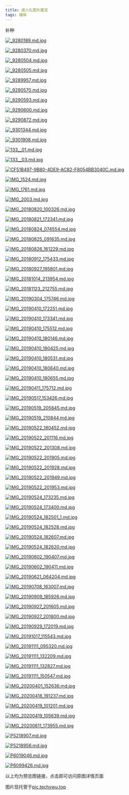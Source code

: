 ```yaml
---
title: 成人礼图片展览
tags: 媒体
---
```


补种

<!--more-->

[![_9280189.md.jpg](http://pic.techywu.top/images/2021/11/22/_9280189.md.jpg)](http://pic.techywu.top/image/xLe)


[![_9280370.md.jpg](http://pic.techywu.top/images/2021/11/22/_9280370.md.jpg)](http://pic.techywu.top/image/meH)


[![_9280504.md.jpg](http://pic.techywu.top/images/2021/11/22/_9280504.md.jpg)](http://pic.techywu.top/image/JiN)


[![_9280505.md.jpg](http://pic.techywu.top/images/2021/11/22/_9280505.md.jpg)](http://pic.techywu.top/image/RSF)


[![_9289957.md.jpg](http://pic.techywu.top/images/2021/11/22/_9289957.md.jpg)](http://pic.techywu.top/image/p57)


[![_9290570.md.jpg](http://pic.techywu.top/images/2021/11/22/_9290570.md.jpg)](http://pic.techywu.top/image/qdb)


[![_9290593.md.jpg](http://pic.techywu.top/images/2021/11/22/_9290593.md.jpg)](http://pic.techywu.top/image/vp6)


[![_9290600.md.jpg](http://pic.techywu.top/images/2021/11/22/_9290600.md.jpg)](http://pic.techywu.top/image/4f4)


[![_9290872.md.jpg](http://pic.techywu.top/images/2021/11/22/_9290872.md.jpg)](http://pic.techywu.top/image/Gjg)


[![_9301344.md.jpg](http://pic.techywu.top/images/2021/11/22/_9301344.md.jpg)](http://pic.techywu.top/image/V2k)


[![_9301908.md.jpg](http://pic.techywu.top/images/2021/11/22/_9301908.md.jpg)](http://pic.techywu.top/image/IlW)


[![133__01.md.jpg](http://pic.techywu.top/images/2021/11/22/133__01.md.jpg)](http://pic.techywu.top/image/7rp)


[![133__03.md.jpg](http://pic.techywu.top/images/2021/11/22/133__03.md.jpg)](http://pic.techywu.top/image/DLA)


[![CF51B497-9B80-4DE9-AC82-F8054BB3040C.md.jpg](http://pic.techywu.top/images/2021/11/22/CF51B497-9B80-4DE9-AC82-F8054BB3040C.md.jpg)](http://pic.techywu.top/image/r5Y)


[![IMG_1524.md.jpg](http://pic.techywu.top/images/2021/11/22/IMG_1524.md.jpg)](http://pic.techywu.top/image/eVx)


[![IMG_1761.md.jpg](http://pic.techywu.top/images/2021/11/22/IMG_1761.md.jpg)](http://pic.techywu.top/image/ugu)


[![IMG_2003.md.jpg](http://pic.techywu.top/images/2021/11/22/IMG_2003.md.jpg)](http://pic.techywu.top/image/Tfh)


[![IMG_20180820_100326.md.jpg](http://pic.techywu.top/images/2021/11/22/IMG_20180820_100326.md.jpg)](http://pic.techywu.top/image/1pP)


[![IMG_20180821_172341.md.jpg](http://pic.techywu.top/images/2021/11/22/IMG_20180821_172341.md.jpg)](http://pic.techywu.top/image/WwI)


[![IMG_20180824_074554.md.jpg](http://pic.techywu.top/images/2021/11/22/IMG_20180824_074554.md.jpg)](http://pic.techywu.top/image/z2l)


[![IMG_20180825_091635.md.jpg](http://pic.techywu.top/images/2021/11/22/IMG_20180825_091635.md.jpg)](http://pic.techywu.top/image/khS)


[![IMG_20180826_161229.md.jpg](http://pic.techywu.top/images/2021/11/22/IMG_20180826_161229.md.jpg)](http://pic.techywu.top/image/Xrn)


[![IMG_20180912_175433.md.jpg](http://pic.techywu.top/images/2021/11/22/IMG_20180912_175433.md.jpg)](http://pic.techywu.top/image/5Vy)


[![IMG_20180927_195801.md.jpg](http://pic.techywu.top/images/2021/11/22/IMG_20180927_195801.md.jpg)](http://pic.techywu.top/image/olQ)


[![IMG_20181014_213954.md.jpg](http://pic.techywu.top/images/2021/11/22/IMG_20181014_213954.md.jpg)](http://pic.techywu.top/image/66t)


[![IMG_20181123_212755.md.jpg](http://pic.techywu.top/images/2021/11/22/IMG_20181123_212755.md.jpg)](http://pic.techywu.top/image/Kgs)


[![IMG_20190304_175746.md.jpg](http://pic.techywu.top/images/2021/11/22/IMG_20190304_175746.md.jpg)](http://pic.techywu.top/image/Bqz)


[![IMG_20190410_172251.md.jpg](http://pic.techywu.top/images/2021/11/22/IMG_20190410_172251.md.jpg)](http://pic.techywu.top/image/Fz8)


[![IMG_20190410_173341.md.jpg](http://pic.techywu.top/images/2021/11/22/IMG_20190410_173341.md.jpg)](http://pic.techywu.top/image/Lww)


[![IMG_20190410_175512.md.jpg](http://pic.techywu.top/images/2021/11/22/IMG_20190410_175512.md.jpg)](http://pic.techywu.top/image/Cm1)


[![IMG_20190410_180146.md.jpg](http://pic.techywu.top/images/2021/11/22/IMG_20190410_180146.md.jpg)](http://pic.techywu.top/image/Hu2)


[![IMG_20190410_180425.md.jpg](http://pic.techywu.top/images/2021/11/22/IMG_20190410_180425.md.jpg)](http://pic.techywu.top/image/MhH)


[![IMG_20190410_180531.md.jpg](http://pic.techywu.top/images/2021/11/22/IMG_20190410_180531.md.jpg)](http://pic.techywu.top/image/Y3e)


[![IMG_20190410_180640.md.jpg](http://pic.techywu.top/images/2021/11/22/IMG_20190410_180640.md.jpg)](http://pic.techywu.top/image/wVN)


[![IMG_20190410_180655.md.jpg](http://pic.techywu.top/images/2021/11/22/IMG_20190410_180655.md.jpg)](http://pic.techywu.top/image/96F)


[![IMG_20190411_175712.md.jpg](http://pic.techywu.top/images/2021/11/22/IMG_20190411_175712.md.jpg)](http://pic.techywu.top/image/AU7)


[![IMG_20190517_153426.md.jpg](http://pic.techywu.top/images/2021/11/22/IMG_20190517_153426.md.jpg)](http://pic.techywu.top/image/sqb)


[![IMG_20190519_205845.md.jpg](http://pic.techywu.top/images/2021/11/22/IMG_20190519_205845.md.jpg)](http://pic.techywu.top/image/dz6)


[![IMG_20190519_210844.md.jpg](http://pic.techywu.top/images/2021/11/22/IMG_20190519_210844.md.jpg)](http://pic.techywu.top/image/g94)


[![IMG_20190522_180452.md.jpg](http://pic.techywu.top/images/2021/11/22/IMG_20190522_180452.md.jpg)](http://pic.techywu.top/image/auk)


[![IMG_20190522_201116.md.jpg](http://pic.techywu.top/images/2021/11/22/IMG_20190522_201116.md.jpg)](http://pic.techywu.top/image/Qmg)


[![IMG_20190522_201308.md.jpg](http://pic.techywu.top/images/2021/11/22/IMG_20190522_201308.md.jpg)](http://pic.techywu.top/image/bCp)


[![IMG_20190522_201905.md.jpg](http://pic.techywu.top/images/2021/11/22/IMG_20190522_201905.md.jpg)](http://pic.techywu.top/image/i3A)


[![IMG_20190522_201928.md.jpg](http://pic.techywu.top/images/2021/11/22/IMG_20190522_201928.md.jpg)](http://pic.techywu.top/image/37W)


[![IMG_20190522_201949.md.jpg](http://pic.techywu.top/images/2021/11/22/IMG_20190522_201949.md.jpg)](http://pic.techywu.top/image/NKx)


[![IMG_20190522_201953.md.jpg](http://pic.techywu.top/images/2021/11/22/IMG_20190522_201953.md.jpg)](http://pic.techywu.top/image/OUY)


[![IMG_20190524_173235.md.jpg](http://pic.techywu.top/images/2021/11/22/IMG_20190524_173235.md.jpg)](http://pic.techywu.top/image/ctu)


[![IMG_20190524_173400.md.jpg](http://pic.techywu.top/images/2021/11/22/IMG_20190524_173400.md.jpg)](http://pic.techywu.top/image/m2zP)


[![IMG_20190524_182501_1.md.jpg](http://pic.techywu.top/images/2021/11/22/IMG_20190524_182501_1.md.jpg)](http://pic.techywu.top/image/mm9h)


[![IMG_20190524_182528.md.jpg](http://pic.techywu.top/images/2021/11/22/IMG_20190524_182528.md.jpg)](http://pic.techywu.top/image/mJxI)


[![IMG_20190524_182607.md.jpg](http://pic.techywu.top/images/2021/11/22/IMG_20190524_182607.md.jpg)](http://pic.techywu.top/image/m8ul)


[![IMG_20190524_182620.md.jpg](http://pic.techywu.top/images/2021/11/22/IMG_20190524_182620.md.jpg)](http://pic.techywu.top/image/mRCn)


[![IMG_20190602_190407.md.jpg](http://pic.techywu.top/images/2021/11/22/IMG_20190602_190407.md.jpg)](http://pic.techywu.top/image/mpNS)


[![IMG_20190602_190411.md.jpg](http://pic.techywu.top/images/2021/11/22/IMG_20190602_190411.md.jpg)](http://pic.techywu.top/image/mt7Q)


[![IMG_20190621_064204.md.jpg](http://pic.techywu.top/images/2021/11/22/IMG_20190621_064204.md.jpg)](http://pic.techywu.top/image/mvKy)


[![IMG_20190708_163007.md.jpg](http://pic.techywu.top/images/2021/11/22/IMG_20190708_163007.md.jpg)](http://pic.techywu.top/image/mSts)


[![IMG_20190909_185926.md.jpg](http://pic.techywu.top/images/2021/11/22/IMG_20190909_185926.md.jpg)](http://pic.techywu.top/image/m4Qt)


[![IMG_20190927_201605.md.jpg](http://pic.techywu.top/images/2021/11/22/IMG_20190927_201605.md.jpg)](http://pic.techywu.top/image/mVXz)


[![IMG_20190927_201800.md.jpg](http://pic.techywu.top/images/2021/11/22/IMG_20190927_201800.md.jpg)](http://pic.techywu.top/image/m7A8)


[![IMG_20190929_172019.md.jpg](http://pic.techywu.top/images/2021/11/22/IMG_20190929_172019.md.jpg)](http://pic.techywu.top/image/mZ01)


[![IMG_20191017_115543.md.jpg](http://pic.techywu.top/images/2021/11/22/IMG_20191017_115543.md.jpg)](http://pic.techywu.top/image/mIxw)


[![IMG_20191111_095320.md.jpg](http://pic.techywu.top/images/2021/11/22/IMG_20191111_095320.md.jpg)](http://pic.techywu.top/image/meH2)


[![IMG_20191111_132209.md.jpg](http://pic.techywu.top/images/2021/11/22/IMG_20191111_132209.md.jpg)](http://pic.techywu.top/image/mrNH)


[![IMG_20191111_132827.md.jpg](http://pic.techywu.top/images/2021/11/22/IMG_20191111_132827.md.jpg)](http://pic.techywu.top/image/m0De)


[![IMG_20191111_150547.md.jpg](http://pic.techywu.top/images/2021/11/22/IMG_20191111_150547.md.jpg)](http://pic.techywu.top/image/m1KN)


[![IMG_20200401_152636.md.jpg](http://pic.techywu.top/images/2021/11/22/IMG_20200401_152636.md.jpg)](http://pic.techywu.top/image/mTQF)


[![IMG_20200418_191237.md.jpg](http://pic.techywu.top/images/2021/11/22/IMG_20200418_191237.md.jpg)](http://pic.techywu.top/image/mfv7)


[![IMG_20200419_101201.md.jpg](http://pic.techywu.top/images/2021/11/22/IMG_20200419_101201.md.jpg)](http://pic.techywu.top/image/mzXb)


[![IMG_20200419_105639.md.jpg](http://pic.techywu.top/images/2021/11/22/IMG_20200419_105639.md.jpg)](http://pic.techywu.top/image/moJ4)


[![IMG_20200611_173955.md.jpg](http://pic.techywu.top/images/2021/11/22/IMG_20200611_173955.md.jpg)](http://pic.techywu.top/image/mXA6)


[![P5218907.md.jpg](http://pic.techywu.top/images/2021/11/22/P5218907.md.jpg)](http://pic.techywu.top/image/my0g)


[![P5218956.md.jpg](http://pic.techywu.top/images/2021/11/22/P5218956.md.jpg)](http://pic.techywu.top/image/m5Hk)


[![P6019046.md.jpg](http://pic.techywu.top/images/2021/11/22/P6019046.md.jpg)](http://pic.techywu.top/image/mnDA)


[![P6099426.md.jpg](http://pic.techywu.top/images/2021/11/22/P6099426.md.jpg)](http://pic.techywu.top/image/m6Op)


以上均为预览图链接，点击即可访问原图详情页面

图片现托管于[pic.techywu.top](https://pic.techywu.top)